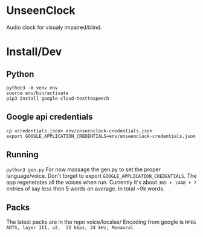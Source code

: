 # UnseenClock
Audio clock for visualy impaired/blind.

# Install/Dev
## Python
```
python3 -m venv env
source env/bin/activate
pip3 install google-cloud-texttospeech
```

## Google api credentials
```
cp <credentials.json> env/unseenclock-credentials.json
export GOOGLE_APPLICATION_CREDENTIALS=env/unseenclock-credentials.json
```

## Running
`python3 gen.py`
For now massage the gen.py to set the proper language/voice. Don't forget to export `GOOGLE_APPLICATION_CREDENTIALS`.
The app regenerates all the voices when run. Currently it's about `365 + 1440 + 7` entries of say less then 5 words on average. In total ~9k words.

## Packs
The latest packs are in the repo voice/locales/<LANG>
Encoding from google is `MPEG ADTS, layer III, v2,  32 kbps, 24 kHz, Monaural`

